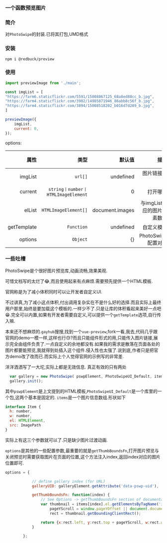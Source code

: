 ### 一个函数预览图片

### 简介
对`PhotoSwipe`的封装.已将其打包,UMD格式

### 安装
`npm i @redbuck/preview`

### 使用
```javascript
import previewImage from './main';

const imgList = [
"https://farm6.staticflickr.com/5591/15008867125_68a8ed88cc_b.jpg",
"https://farm4.staticflickr.com/3902/14985871946_86abb8c56f_b.jpg",
"https://farm4.staticflickr.com/3894/15008518202_b016d7d289_b.jpg",
]

previewImage({
    imgList,
    current: 0,
});
```

options:

属性 | 类型 | 默认值|描述|必须
--:|--:|--:|--:|--:
imgList| `url[]` |undefined|图片链接数组|是
current|`string丨number丨HTMLImageElement`|0|打开哪个|是
elList|`HTMLImageElement[]`|document.images|与imgList对应的图片元素数组|否
getTemplate|`Function`|undefined|自定义模板|否
options|`Object`|{}|PhotoSwipe配置对象|否

### 一些吐槽
PhotoSwipe是个很好图片预览库,动画流畅,效果美观.

可惜文档写的太烂了😂,而且使用起来有点麻烦.需要预先提供一个HTML模板.

官网称是为了减小体积同时可以让开发者自定义UI.

不过讲真,为了减小这点体积,付出调用复杂实在不是什么好的选择.而且实际上最终用户那里,始终是要加载这个模板的.一样少不了.只是让库的体积看起来美好一点吧😁.完全可以内置,如果有开发者需要自定义,可以提供一个`getTemplate`选项,自行传入嘛.

本来还不想麻烦的.`gayhub`搜搜,找到一个`vue-preview`,fork一看,我去,代码几乎跟官网的demo一模一样,这样也行😓?而且只能组件形式的用,只能传入图片链接,展示完全由组件负责了.一点自定义的余地都没有.如果我的需求是散落在页面各处的图片都要能预览,我就得到处插入这个组件.侵入性也太强了.说到底,作者只是把官方demo改了改而已.而实际上个人觉得官网的示例写的非常差.

洋洋洒洒写了一大坨,实际上都是无效信息.
真正有效的只有两处
```JavaScript
  var gallery = new PhotoSwipe( pswpElement, PhotoSwipeUI_Default, items, options);
  gallery.init();
```
其中`pswpElement`是上文提到的HTML模板,`PhotoSwipeUI_Default`是一个库里的一个包,这两个基本是固定的.
`items`是一个图片信息数组.形状如下
```javascript
interface Item {
  h: number,
  w: number,
  el: HTMLElement,
  src: ImagePath
}
```
实际上有这三个参数就可以了.只是缺少图片过渡动画.

`options`是其他的一些配置参数,最重要的就是`getThumbBoundsFn`,打开图片预览与关闭预览时需要获取图片在页面的位置,这个方法注入index,返回index对应的图片位置即可.

```javascript
options = {

            // define gallery index (for URL)
            galleryUID: galleryElement.getAttribute('data-pswp-uid'),

            getThumbBoundsFn: function(index) {
                // See Options -> getThumbBoundsFn section of documentation for more info
                var thumbnail = items[index].el.getElementsByTagName('img')[0], // find thumbnail
                    pageYScroll = window.pageYOffset || document.documentElement.scrollTop,
                    rect = thumbnail.getBoundingClientRect();

                return {x:rect.left, y:rect.top + pageYScroll, w:rect.width};
            }

        };
```

